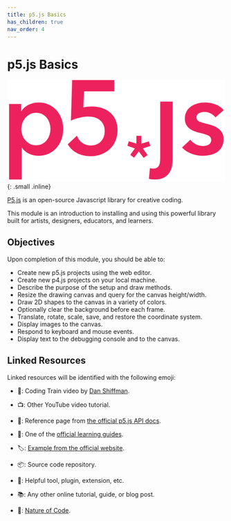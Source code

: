 ```yaml
---
title: p5.js Basics
has_children: true
nav_order: 4
---
```


# p5.js Basics

![p5.js Logo](p5js-logo.png){: .small .inline}

[P5.js](https://p5js.org/) is an open-source Javascript library for creative coding.

This module is an introduction to installing and using this powerful library built for artists, designers, educators, and learners.

## Objectives

Upon completion of this module, you should be able to:

- Create new p5.js projects using the web editor.
- Create new p4.js projects on your local machine.
- Describe the purpose of the setup and draw methods.
- Resize the drawing canvas and query for the canvas height/width.
- Draw 2D shapes to the canvas in a variety of colors.
- Optionally clear the background before each frame.
- Translate, rotate, scale, save, and restore the coordinate system.
- Display images to the canvas.
- Respond to keyboard and mouse events.
- Display text to the debugging console and to the canvas.

## Linked Resources

Linked resources will be identified with the following emoji:

- 🚂: Coding Train video by [Dan Shiffman](https://www.youtube.com/channel/UCvjgXvBlbQiydffZU7m1_aw).
- 📺: Other YouTube video tutorial.
- 📜: Reference page from [the official p5.js API docs](https://p5js.org/reference/).
- 🔰: One of the [official learning guides](https:/p5js.org/learn/).
- 🏷️: [Example from the official website](https://p5js.org/examples/).
- 📦: Source code repository.
- 🧰: Helpful tool, plugin, extension, etc.
- 📚: Any other online tutorial, guide, or blog post.

- 📙: [Nature of Code](http://natureofcode.com).
